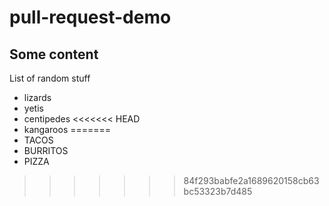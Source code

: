# pull-request-demo

## Some content

List of random stuff

- lizards
- yetis
- centipedes
<<<<<<< HEAD
- kangaroos
=======
- TACOS
- BURRITOS
- PIZZA
>>>>>>> 84f293babfe2a1689620158cb63bc53323b7d485
